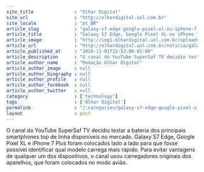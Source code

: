```yaml
---
site_title               : "Olhar Digital"
site_url                 : "http://olhardigital.uol.com.br"
site_locale              : "pt_BR"
article_slug             : "galaxy-s7-edge-google-pixel-xl-ou-iphone-7-saiba-quem-carrega-mais-rapido"
article_title            : "Galaxy S7 Edge, Google Pixel XL ou iPhone 7? Saiba quem carrega mais rápido"
article_image            : "http://img1.olhardigital.uol.com.br/uploads/acervo_imagens/2016/11/20161101154715_660_420.jpg"
article_url              : "http://olhardigital.uol.com.br/noticia/galaxy-s7-edge-google-pixel-xl-ou-iphone-7-saiba-quem-carrega-mais-rapido/63558"
article_published_at     : "2016-11-01T15:53:00-02:00"
article_description      : "O canal do YouTube SuperSaf TV decidiu testar a bateria dos principais smartphones top de linha disponíveis no mercado. Galaxy S7 Edge, Google Pixel XL e iPhone 7 Plus foram colocados lado a lado para que fosse possível identificar qual modelo carrega mais rápido. Para evitar vantagens de qualquer um dos dispositivos, o canal usou carregadores originais dos aparelhos, que foram colocados no modo avião."
article_author_name      : "Redação Olhar Digital"
article_author_image     : null
article_author_biography : null
article_author_profile   : null
article_author_facebook  : null
article_author_twitter   : null
category                 : ['technology']
tags                     : ['Olhar Digital']
permalink                : "/:categories/galaxy-s7-edge-google-pixel-xl-ou-iphone-7-saiba-quem-carrega-mais-rapido/"
layout                   : post
---
```


O canal do YouTube SuperSaf TV decidiu testar a bateria dos principais smartphones top de linha disponíveis no mercado. Galaxy S7 Edge, Google Pixel XL e iPhone 7 Plus foram colocados lado a lado para que fosse possível identificar qual modelo carrega mais rápido. Para evitar vantagens de qualquer um dos dispositivos, o canal usou carregadores originais dos aparelhos, que foram colocados no modo avião.
